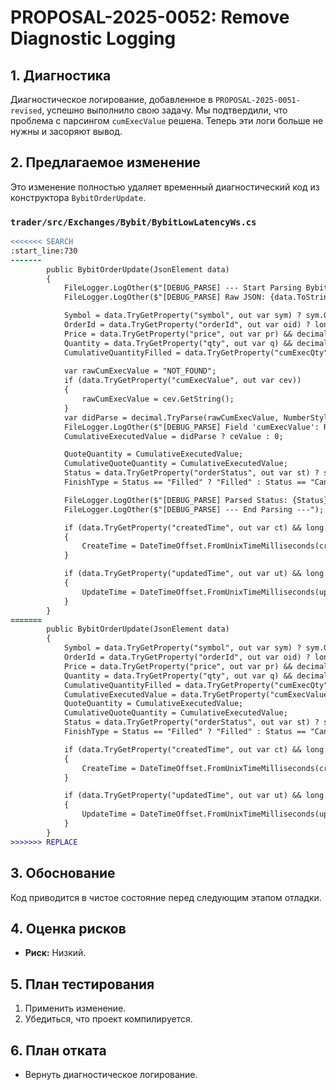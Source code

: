 # PROPOSAL-2025-0052: Remove Diagnostic Logging

## 1. Диагностика

Диагностическое логирование, добавленное в `PROPOSAL-2025-0051-revised`, успешно выполнило свою задачу. Мы подтвердили, что проблема с парсингом `cumExecValue` решена. Теперь эти логи больше не нужны и засоряют вывод.

## 2. Предлагаемое изменение

Это изменение полностью удаляет временный диагностический код из конструктора `BybitOrderUpdate`.

### `trader/src/Exchanges/Bybit/BybitLowLatencyWs.cs`

```diff
<<<<<<< SEARCH
:start_line:730
-------
        public BybitOrderUpdate(JsonElement data)
        {
            FileLogger.LogOther($"[DEBUG_PARSE] --- Start Parsing BybitOrderUpdate ---");
            FileLogger.LogOther($"[DEBUG_PARSE] Raw JSON: {data.ToString()}");

            Symbol = data.TryGetProperty("symbol", out var sym) ? sym.GetString() ?? "" : "";
            OrderId = data.TryGetProperty("orderId", out var oid) ? long.Parse(oid.GetString() ?? "0") : 0;
            Price = data.TryGetProperty("price", out var pr) && decimal.TryParse(pr.GetString(), NumberStyles.Any, CultureInfo.InvariantCulture, out var price) ? price : 0;
            Quantity = data.TryGetProperty("qty", out var q) && decimal.TryParse(q.GetString(), NumberStyles.Any, CultureInfo.InvariantCulture, out var qty) ? qty : 0;
            CumulativeQuantityFilled = data.TryGetProperty("cumExecQty", out var cq) && decimal.TryParse(cq.GetString(), NumberStyles.Any, CultureInfo.InvariantCulture, out var cqty) ? cqty : 0;
            
            var rawCumExecValue = "NOT_FOUND";
            if (data.TryGetProperty("cumExecValue", out var cev))
            {
                rawCumExecValue = cev.GetString();
            }
            var didParse = decimal.TryParse(rawCumExecValue, NumberStyles.Any, CultureInfo.InvariantCulture, out var ceValue);
            FileLogger.LogOther($"[DEBUG_PARSE] Field 'cumExecValue': Raw='{rawCumExecValue}', ParsedOK={didParse}, Value={ceValue}");
            CumulativeExecutedValue = didParse ? ceValue : 0;

            QuoteQuantity = CumulativeExecutedValue;
            CumulativeQuoteQuantity = CumulativeExecutedValue;
            Status = data.TryGetProperty("orderStatus", out var st) ? st.GetString() ?? "" : "";
            FinishType = Status == "Filled" ? "Filled" : Status == "Cancelled" ? "Cancelled" : null;

            FileLogger.LogOther($"[DEBUG_PARSE] Parsed Status: {Status}");
            FileLogger.LogOther($"[DEBUG_PARSE] --- End Parsing ---");

            if (data.TryGetProperty("createdTime", out var ct) && long.TryParse(ct.GetString(), out var createMs))
            {
                CreateTime = DateTimeOffset.FromUnixTimeMilliseconds(createMs).UtcDateTime;
            }

            if (data.TryGetProperty("updatedTime", out var ut) && long.TryParse(ut.GetString(), out var updateMs))
            {
                UpdateTime = DateTimeOffset.FromUnixTimeMilliseconds(updateMs).UtcDateTime;
            }
        }
=======
        public BybitOrderUpdate(JsonElement data)
        {
            Symbol = data.TryGetProperty("symbol", out var sym) ? sym.GetString() ?? "" : "";
            OrderId = data.TryGetProperty("orderId", out var oid) ? long.Parse(oid.GetString() ?? "0") : 0;
            Price = data.TryGetProperty("price", out var pr) && decimal.TryParse(pr.GetString(), out var price) ? price : 0;
            Quantity = data.TryGetProperty("qty", out var q) && decimal.TryParse(q.GetString(), out var qty) ? qty : 0;
            CumulativeQuantityFilled = data.TryGetProperty("cumExecQty", out var cq) && decimal.TryParse(cq.GetString(), out var cqty) ? cqty : 0;
            CumulativeExecutedValue = data.TryGetProperty("cumExecValue", out var cev) && decimal.TryParse(cev.GetString(), NumberStyles.Any, CultureInfo.InvariantCulture, out var ceValue) ? ceValue : 0;
            QuoteQuantity = CumulativeExecutedValue;
            CumulativeQuoteQuantity = CumulativeExecutedValue;
            Status = data.TryGetProperty("orderStatus", out var st) ? st.GetString() ?? "" : "";
            FinishType = Status == "Filled" ? "Filled" : Status == "Cancelled" ? "Cancelled" : null;

            if (data.TryGetProperty("createdTime", out var ct) && long.TryParse(ct.GetString(), out var createMs))
            {
                CreateTime = DateTimeOffset.FromUnixTimeMilliseconds(createMs).UtcDateTime;
            }

            if (data.TryGetProperty("updatedTime", out var ut) && long.TryParse(ut.GetString(), out var updateMs))
            {
                UpdateTime = DateTimeOffset.FromUnixTimeMilliseconds(updateMs).UtcDateTime;
            }
        }
>>>>>>> REPLACE
```

## 3. Обоснование

Код приводится в чистое состояние перед следующим этапом отладки.

## 4. Оценка рисков

-   **Риск:** Низкий.

## 5. План тестирования

1.  Применить изменение.
2.  Убедиться, что проект компилируется.

## 6. План отката

-   Вернуть диагностическое логирование.